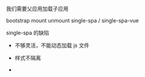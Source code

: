 我们需要父应用加载子应用

bootstrap mount unmount
single-spa / single-spa-vue

single-spa 的缺陷

- 不够灵活，不能动态加载 js 文件

- 样式不隔离
+